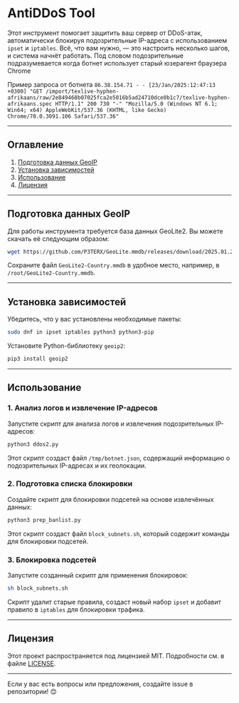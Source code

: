 # AntiDDoS Tool

Этот инструмент помогает защитить ваш сервер от DDoS-атак, автоматически блокируя подозрительные IP-адреса с использованием `ipset` и `iptables`. Всё, что вам нужно, — это настроить несколько шагов, и система начнёт работать.
Под словом подозрительные подразумевается когда ботнет использует старый юзерагент браузера Chrome

Пример запроса от ботнета
`
86.38.154.71 - - [23/Jan/2025:12:47:13 +0300] "GET /import/texlive-hyphen-afrikaans/raw/2e849468b07025fca2e5016b5ad24710dce0b1c7/texlive-hyphen-afrikaans.spec HTTP/1.1" 200 730 "-" "Mozilla/5.0 (Windows NT 6.1; Win64; x64) AppleWebKit/537.36 (KHTML, like Gecko) Chrome/70.0.3091.106 Safari/537.36"
`

---

## Оглавление

1. [Подготовка данных GeoIP](#подготовка-данных-geoip)
2. [Установка зависимостей](#установка-зависимостей)
3. [Использование](#использование)
5. [Лицензия](#лицензия)

---

## Подготовка данных GeoIP

Для работы инструмента требуется база данных GeoLite2. Вы можете скачать её следующим образом:

```bash
wget https://github.com/P3TERX/GeoLite.mmdb/releases/download/2025.01.22/GeoLite2-Country.mmdb
```

Сохраните файл `GeoLite2-Country.mmdb` в удобное место, например, в `/root/GeoLite2-Country.mmdb`.

---

## Установка зависимостей

Убедитесь, что у вас установлены необходимые пакеты:

```bash
sudo dnf in ipset iptables python3 python3-pip
```

Установите Python-библиотеку `geoip2`:

```bash
pip3 install geoip2
```

---

## Использование

### 1. Анализ логов и извлечение IP-адресов

Запустите скрипт для анализа логов и извлечения подозрительных IP-адресов:

```bash
python3 ddos2.py
```

Этот скрипт создаст файл `/tmp/botnet.json`, содержащий информацию о подозрительных IP-адресах и их геолокации.

### 2. Подготовка списка блокировки

Создайте скрипт для блокировки подсетей на основе извлечённых данных:

```bash
python3 prep_banlist.py
```

Этот скрипт создаст файл `block_subnets.sh`, который содержит команды для блокировки подсетей.

### 3. Блокировка подсетей

Запустите созданный скрипт для применения блокировок:

```bash
sh block_subnets.sh
```

Скрипт удалит старые правила, создаст новый набор `ipset` и добавит правило в `iptables` для блокировки трафика.

---

## Лицензия

Этот проект распространяется под лицензией MIT. Подробности см. в файле [LICENSE](LICENSE).

---

Если у вас есть вопросы или предложения, создайте issue в репозитории! 😊
